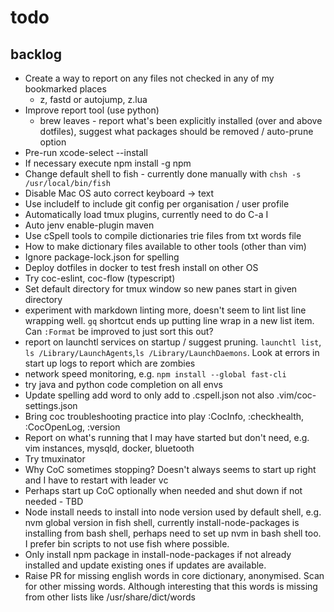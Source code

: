 # todo

## backlog

- Create a way to report on any files not checked in any of my bookmarked places
  - z, fastd or autojump, z.lua
- Improve report tool (use python)
  - brew leaves - report what's been explicitly installed (over and above
    dotfiles), suggest what packages should be removed / auto-prune option
- Pre-run xcode-select --install
- If necessary execute npm install -g npm
- Change default shell to fish - currently done manually with
  `chsh -s /usr/local/bin/fish`
- Disable Mac OS auto correct keyboard -> text
- Use includeIf to include git config per organisation / user profile
- Automatically load tmux plugins, currently need to do C-a I
- Auto jenv enable-plugin maven
- Use cSpell tools to compile dictionaries trie files from txt words file
- How to make dictionary files available to other tools (other than vim)
- Ignore package-lock.json for spelling
- Deploy dotfiles in docker to test fresh install on other OS
- Try coc-eslint, coc-flow (typescript)
- Set default directory for tmux window so new panes start in given directory
- experiment with markdown linting more, doesn't seem to lint list line wrapping
  well. `gq` shortcut ends up putting line wrap in a new list item. Can `:Format`
  be improved to just sort this out?
- report on launchtl services on startup / suggest pruning. `launchtl list`,
  `ls /Library/LaunchAgents`,`ls /Library/LaunchDaemons`. Look at errors in start
  up logs to report which are zombies
- network speed monitoring, e.g. `npm install --global fast-cli`
- try java and python code completion on all envs
- Update spelling add word to only add to .cspell.json not also
  .vim/coc-settings.json
- Bring coc troubleshooting practice into play :CocInfo, :checkhealth,
  :CocOpenLog, :version
- Report on what's running that I may have started
  but don't need, e.g.
  vim instances, mysqld, docker, bluetooth
- Try tmuxinator
- Why CoC sometimes stopping? Doesn't always seems to start up right and I have
  to restart with leader vc
- Perhaps start up CoC optionally when needed and shut down if not needed - TBD
- Node install needs to install into node version used by default shell, e.g.
    nvm global version in fish shell, currently install-node-packages is
    installing from bash shell, perhaps need to set up nvm in bash shell too. I
    prefer bin scripts to not use fish where possible.
- Only install npm package in install-node-packages if not already installed and
  update existing ones if updates are available.
- Raise PR for missing english words in core dictionary, anonymised. Scan for
  other missing words. Although interesting that this words is missing from other
  lists like /usr/share/dict/words

